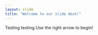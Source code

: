 ```yaml
---
layout: slide
title: "Welcome to our slide deck!"
---
```

Testing testing
Use the right arrow to begin!
